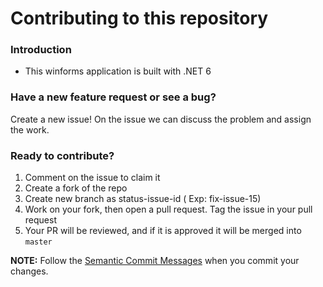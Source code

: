 # Contributing to this repository

### Introduction

- This winforms application is built with .NET 6 

### Have a new feature request or see a bug?

Create a new issue! On the issue we can discuss the problem and assign the work.

### Ready to contribute?

1. Comment on the issue to claim it
2. Create a fork of the repo
3. Create new branch as status-issue-id ( Exp: fix-issue-15)
4. Work on your fork, then open a pull request. Tag the issue in your pull request
5. Your PR will be reviewed, and if it is approved it will be merged into `master`

**NOTE:** Follow the [Semantic Commit Messages](https://gist.github.com/joshbuchea/6f47e86d2510bce28f8e7f42ae84c716) when you commit your changes.
